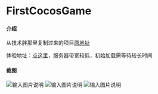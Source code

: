 # FirstCocosGame

#### 介绍
从技术胖那里复制过来的项目[原地址](https://github.com/shenghy/Cocos_Basement)

体验地址：[点这里](http://www.chengyi.xyz/cocosgame/)，服务器带宽较低，初始加载需等待较长时间

#### 截图
![输入图片说明](https://images.gitee.com/uploads/images/2021/0121/090814_a16fe7d6_5644217.png "屏幕截图.png")
![输入图片说明](https://images.gitee.com/uploads/images/2021/0121/090853_b192f8e0_5644217.png "屏幕截图.png")
![输入图片说明](https://images.gitee.com/uploads/images/2021/0121/090903_552dae1d_5644217.png "屏幕截图.png")